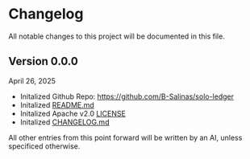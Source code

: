 # Changelog

All notable changes to this project will be documented in this file. 

## Version 0.0.0 
April 26, 2025
- Initalized Github Repo: https://github.com/B-Salinas/solo-ledger
- Initalized [README.md](README.md)
- Initalized Apache v2.0 [LICENSE](LICENSE)
- Initalized [CHANGELOG.md](CHANGELOG.md)

All other entries from this point forward will be written by an AI, unless specificed otherwise.